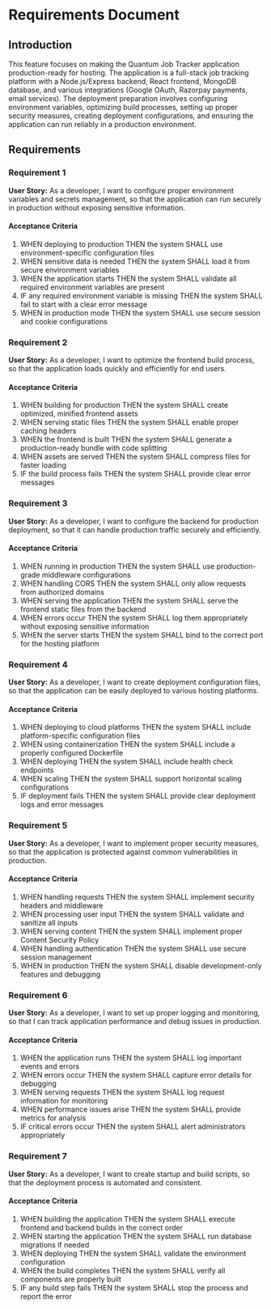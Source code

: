 # Requirements Document

## Introduction

This feature focuses on making the Quantum Job Tracker application production-ready for hosting. The application is a full-stack job tracking platform with a Node.js/Express backend, React frontend, MongoDB database, and various integrations (Google OAuth, Razorpay payments, email services). The deployment preparation involves configuring environment variables, optimizing build processes, setting up proper security measures, creating deployment configurations, and ensuring the application can run reliably in a production environment.

## Requirements

### Requirement 1

**User Story:** As a developer, I want to configure proper environment variables and secrets management, so that the application can run securely in production without exposing sensitive information.

#### Acceptance Criteria

1. WHEN deploying to production THEN the system SHALL use environment-specific configuration files
2. WHEN sensitive data is needed THEN the system SHALL load it from secure environment variables
3. WHEN the application starts THEN the system SHALL validate all required environment variables are present
4. IF any required environment variable is missing THEN the system SHALL fail to start with a clear error message
5. WHEN in production mode THEN the system SHALL use secure session and cookie configurations

### Requirement 2

**User Story:** As a developer, I want to optimize the frontend build process, so that the application loads quickly and efficiently for end users.

#### Acceptance Criteria

1. WHEN building for production THEN the system SHALL create optimized, minified frontend assets
2. WHEN serving static files THEN the system SHALL enable proper caching headers
3. WHEN the frontend is built THEN the system SHALL generate a production-ready bundle with code splitting
4. WHEN assets are served THEN the system SHALL compress files for faster loading
5. IF the build process fails THEN the system SHALL provide clear error messages

### Requirement 3

**User Story:** As a developer, I want to configure the backend for production deployment, so that it can handle production traffic securely and efficiently.

#### Acceptance Criteria

1. WHEN running in production THEN the system SHALL use production-grade middleware configurations
2. WHEN handling CORS THEN the system SHALL only allow requests from authorized domains
3. WHEN serving the application THEN the system SHALL serve the frontend static files from the backend
4. WHEN errors occur THEN the system SHALL log them appropriately without exposing sensitive information
5. WHEN the server starts THEN the system SHALL bind to the correct port for the hosting platform

### Requirement 4

**User Story:** As a developer, I want to create deployment configuration files, so that the application can be easily deployed to various hosting platforms.

#### Acceptance Criteria

1. WHEN deploying to cloud platforms THEN the system SHALL include platform-specific configuration files
2. WHEN using containerization THEN the system SHALL include a properly configured Dockerfile
3. WHEN deploying THEN the system SHALL include health check endpoints
4. WHEN scaling THEN the system SHALL support horizontal scaling configurations
5. IF deployment fails THEN the system SHALL provide clear deployment logs and error messages

### Requirement 5

**User Story:** As a developer, I want to implement proper security measures, so that the application is protected against common vulnerabilities in production.

#### Acceptance Criteria

1. WHEN handling requests THEN the system SHALL implement security headers and middleware
2. WHEN processing user input THEN the system SHALL validate and sanitize all inputs
3. WHEN serving content THEN the system SHALL implement proper Content Security Policy
4. WHEN handling authentication THEN the system SHALL use secure session management
5. WHEN in production THEN the system SHALL disable development-only features and debugging

### Requirement 6

**User Story:** As a developer, I want to set up proper logging and monitoring, so that I can track application performance and debug issues in production.

#### Acceptance Criteria

1. WHEN the application runs THEN the system SHALL log important events and errors
2. WHEN errors occur THEN the system SHALL capture error details for debugging
3. WHEN serving requests THEN the system SHALL log request information for monitoring
4. WHEN performance issues arise THEN the system SHALL provide metrics for analysis
5. IF critical errors occur THEN the system SHALL alert administrators appropriately

### Requirement 7

**User Story:** As a developer, I want to create startup and build scripts, so that the deployment process is automated and consistent.

#### Acceptance Criteria

1. WHEN building the application THEN the system SHALL execute frontend and backend builds in the correct order
2. WHEN starting the application THEN the system SHALL run database migrations if needed
3. WHEN deploying THEN the system SHALL validate the environment configuration
4. WHEN the build completes THEN the system SHALL verify all components are properly built
5. IF any build step fails THEN the system SHALL stop the process and report the error